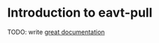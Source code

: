 # Introduction to eavt-pull

TODO: write [great documentation](http://jacobian.org/writing/what-to-write/)
